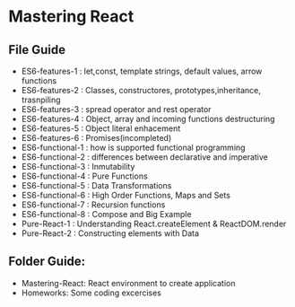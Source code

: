 # Mastering React
## File Guide
- ES6-features-1 : let,const, template strings, default values, arrow functions
- ES6-features-2 : Classes, constructores, prototypes,inheritance, trasnpiling
- ES6-features-3 : spread operator and rest operator
- ES6-features-4 : Object, array and incoming functions destructuring
- ES6-features-5 : Object literal enhacement
- ES6-features-6 : Promises(incompleted)
- ES6-functional-1 : how is supported functional programming
- ES6-functional-2 : differences between declarative and imperative
- ES6-functional-3 : Inmutability
- ES6-functional-4 : Pure Functions
- ES6-functional-5 : Data Transformations
- ES6-functional-6 : High Order Functions, Maps and Sets
- ES6-functional-7 : Recursion functions
- ES6-functional-8 : Compose and Big Example
- Pure-React-1 : Understanding React.createElement & ReactDOM.render
- Pure-React-2 : Constructing elements with Data

## Folder Guide:
- Mastering-React: React environment to create application
- Homeworks: Some coding excercises
